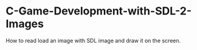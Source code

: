 # C-Game-Development-with-SDL-2-Images
How to read load an image with SDL image and draw it on the screen.
